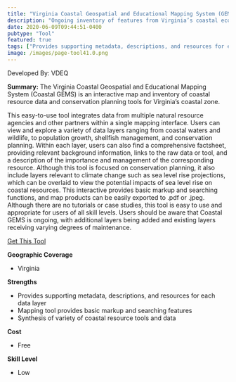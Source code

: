 ```yaml
---
title: "Virginia Coastal Geospatial and Educational Mapping System (GEMS)"
description: "Ongoing inventory of features from Virginia’s coastal ecosystems with each feature accompanied by supporting information"
date: 2020-06-09T09:44:51-0400
pubtype: "Tool"
featured: true
tags: ["Provides supporting metadata, descriptions, and resources for each data layer", "Mapping tool provides basic markup and searching features", "Synthesis of variety of coastal resource tools and data"]
image: /images/page-tool41.0.png
---
```

Developed By: VDEQ

**Summary:** The Virginia Coastal Geospatial and Educational Mapping System (Coastal GEMS) is an interactive map and inventory of coastal resource data and conservation planning tools for Virginia’s coastal zone. 

This easy-to-use tool integrates data from multiple natural resource agencies and other partners within a single mapping interface. Users can view and explore a variety of data layers ranging from coastal waters and wildlife, to population growth, shellfish management, and conservation planning. Within each layer, users can also find a comprehensive factsheet, providing relevant background information, links to the raw data or tool, and a description of the importance and management of the corresponding resource. Although this tool is focused on conservation planning, it also include layers relevant to climate change such as sea level rise projections, which can be overlaid to view the potential impacts of sea level rise on coastal resources. This interactive provides basic markup and searching functions, and map products can be easily exported to .pdf or .jpeg. Although there are no tutorials or case studies, this tool is easy to use and appropriate for users of all skill levels. Users should be aware that Coastal GEMS is ongoing, with additional layers being added and existing layers receiving varying degrees of maintenance.

<a href="https://www.deq.virginia.gov/Programs/CoastalZoneManagement/CoastalGEMS-GeospatialData.aspx" target="_blank">Get This Tool</a>

__**Geographic Coverage**__
-  Virginia

__**Strengths**__
-  Provides supporting metadata, descriptions, and resources for each data layer
-   Mapping tool provides basic markup and searching features
-   Synthesis of variety of coastal resource tools and data

__**Cost**__
- Free

__**Skill Level**__
- Low
